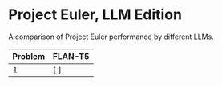 # Project Euler, LLM Edition
A comparison of Project Euler performance by different LLMs.

| Problem      | FLAN-T5     |
| ------------ | ----------- |
| 1            | [ ]         |
